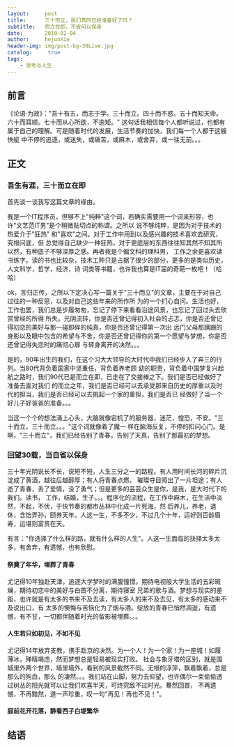```yaml
---
layout:     post
title:      三十而立，我们真的已经准备好了吗？
subtitle:   而立在即，不省何以保身
date:       2018-02-04
author:     hejunXie
header-img: img/post-bg-30Live.jpg
catalog: 	 true
tags:
    - 思考与人生
---
```



## 前言

《论语·为政》："吾十有五，而志于学。三十而立。四十而不惑。五十而知天命。六十而耳顺。七十而从心所欲，不逾矩。"
这句话我相信每个人都听说过，也都有属于自己的理解。可是随着时代的发展，生活节奏的加快，我们每一个人都于这艘快艇
中不停的追逐，或迷失，或痛苦，或麻木，或舍弃，或一往无前。。。

## 正文

### 吾生有涯，三十而立在即

首先谈一谈我写这篇文章的缘由。

我是一个IT程序员，但够不上"纯粹"这个词，若确实需要用一个词来形容，也许"文艺范IT男"是个稍微贴切点的称谓。之所以
说不够纯粹，是因为对于技术的热爱介于"狂热" 和"喜欢"之间。对于工作中用到以及感兴趣的技术喜欢去研究，究根问底，但
总觉得自己缺少一种狂热，对于更底层的东西往往知其然不知其所以然，有种底子不够深厚之感。再者我是个偏文科的理科男，
工作之余更喜欢读书练字。读的书也比较杂，技术工种只是占据了很少的部分，更多的是类似历史，人文科学，哲学，经济，诗
词类等书籍，也许我也算是IT届的奇葩一枚吧！（哈哈）

ok，言归正传，之所以下定决心写一篇关于"三十而立"的文章，主要在于对自己过往的一种反思，以及对自己这些年来的所作所
为的一个扪心自问。生活也好，工作也罢，我们总是步履匆匆，忘记了停下来看看沿途风景，也忘记了回过头去欣赏曾经的所得
所失。光阴流转，你是否还曾记得初入社会的忐忑，你是否还曾记得初恋的美好与那一碰即碎的纯真，你是否还曾记得第一次出
远门父母那蹒跚的身影以及眼中包含的希望与不舍，你是否还曾记得你的第一个愿望与梦想，你是否还曾记得失恋时的痛彻心扉
与转身离开的决然。。。

是的，90年出生的我们，在这个习大大领导的大时代中我们已经步入了奔三的行列。当80代背负着国家中坚重任，背负着养老顾
幼的职责，背负着中国梦复兴起航之路时，我们90代已是而立在即，已走在了交接棒之下。我们是否已经做好了准备去面对我们
的而立之年，我们是否已经可以去承受那来自历史的厚重以及时代的担当，我们是否已经可以去挑起一个家的重担，我们是否已
经做好了当一个好儿子好爸爸的准备。。。

当这一个个的想法涌上心头，大脑就像宕机了的服务器，迷茫，惶恐，不安。"三十而立，三十而立。。。"这个词就像着了魔一
样在脑海反复，不停的扣问心门。是啊，"三十而立"，我们已经告别了青春，告别了天真，告别了那最初的梦想。

### 回望30载，当自省以保身

三十年光阴说长不长，说短不短，人生三分之一的路程。有人用时间长河的碎片沉淀成了黄酒，越往后越醇厚；有人将青春点燃，
璀璨夺目照出了一片坦途；有人逝了青春，丢了爱情，没了勇气；但是更多的芸芸众生是你，是我，是大时代下的我们。读书，
工作，结婚，生子。。。程序化的流程，在工作中麻木，在生活中淡然，不起，不伏，于快节奏的都市丛林中化成一片死海，然
后养儿，养老，退休，含饴弄孙，颐养天年。人这一生，不多不少，不过几个十年，运好则百龄眉寿，运堪则富贵在天。

有言："你选择了什么样的路，就有什么样的人生"。人这一生面临的抉择太多太多，有舍弃，有遗憾，也有欣慰。

#### 祭奠了年华，埋葬了青春

尤记得10年独赴天津，追逐大学梦时的满腹憧憬。期待电视般大学生活的五彩斑斓，期待初恋中的美好与白首不分离，期待寝室
兄弟的歌与酒。梦想与现实的差距，也许就是有太多的书来不及去读，有太多人的来不及去见，有太多的感动来不及说出口，有
太多的懊悔与苦恼化为了烟与酒。绽放的青春已悄然凋逝，有遗憾，有不甘，一切都伴随着时光的留影被埋葬。。。

#### 人生若只如初见，不如不见

尤记得14年放弃支教，携手赴京的决然。为一个人！为一个家！为一座城！如履薄冰，殚精竭虑，然而梦想总是轻易被现实打败。
社会与象牙塔的区别，就是围城里外两个世界，墙里墙外，看到的风景截然不同。无根的浮萍，飘着飘着，总是那么的狗血，那么
的凄然。。。我们站在山脚，努力去仰望，也许偶尔一束偷偷透过树丛的阳光就可以让我们欢喜半天，可终究敌不过时光。蓦然回首，
不再遗憾，不再黯然，道一声珍重，叹一句"再见！再也不见！"。

#### 庭前花开花落，静看西子白堤繁华



## 结语


